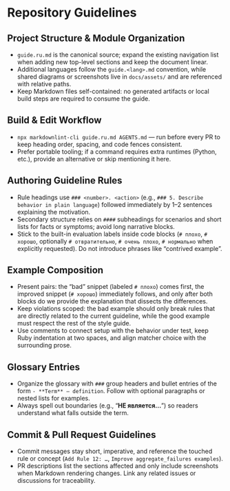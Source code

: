 # Repository Guidelines

## Project Structure & Module Organization
- `guide.ru.md` is the canonical source; expand the existing navigation list when adding new top-level sections and keep the document linear.
- Additional languages follow the `guide.<lang>.md` convention, while shared diagrams or screenshots live in `docs/assets/` and are referenced with relative paths.
- Keep Markdown files self-contained: no generated artifacts or local build steps are required to consume the guide.

## Build & Edit Workflow
- `npx markdownlint-cli guide.ru.md AGENTS.md` — run before every PR to keep heading order, spacing, and code fences consistent.
- Prefer portable tooling; if a command requires extra runtimes (Python, etc.), provide an alternative or skip mentioning it here.

## Authoring Guideline Rules
- Rule headings use `### <number>. <action>` (e.g., `### 5. Describe behavior in plain language`) followed immediately by 1–2 sentences explaining the motivation.
- Secondary structure relies on `####` subheadings for scenarios and short lists for facts or symptoms; avoid long narrative blocks.
- Stick to the built-in evaluation labels inside code blocks (`# плохо`, `# хорошо`, optionally `# отвратительно`, `# очень плохо`, `# нормально` when explicitly requested). Do not introduce phrases like “contrived example”.

## Example Composition
- Present pairs: the “bad” snippet (labeled `# плохо`) comes first, the improved snippet (`# хорошо`) immediately follows, and only after both blocks do we provide the explanation that dissects the differences.
- Keep violations scoped: the bad example should only break rules that are directly related to the current guideline, while the good example must respect the rest of the style guide.
- Use comments to connect setup with the behavior under test, keep Ruby indentation at two spaces, and align matcher choice with the surrounding prose.

## Glossary Entries
- Organize the glossary with `###` group headers and bullet entries of the form `- **Term** — definition`. Follow with optional paragraphs or nested lists for examples.
- Always spell out boundaries (e.g., “**НЕ является…**”) so readers understand what falls outside the term.

## Commit & Pull Request Guidelines
- Commit messages stay short, imperative, and reference the touched rule or concept (`Add Rule 12: …`, `Improve aggregate_failures examples`).
- PR descriptions list the sections affected and only include screenshots when Markdown rendering changes. Link any related issues or discussions for traceability.
